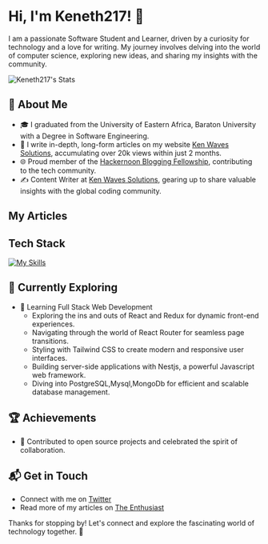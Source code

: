 # Hi, I'm Keneth217! 👋

I am a passionate Software Student and Learner, driven by a curiosity for technology and a love for writing. My journey involves delving into the world of computer science, exploring new ideas, and sharing my insights with the community.

![Keneth217's Stats](https://github-readme-stats.vercel.app/api?username=keneth217&theme=vue-dark&show_icons=true&hide_border=true&count_private=true)

## 🚀 About Me

- 🎓 I graduated from the University of Eastern Africa, Baraton University with a Degree in Software Engineering.
- 📝 I write in-depth, long-form articles on my website [Ken Waves Solutions](https://kenwavesinnovations.vercel.app/blog), accumulating over 20k views within just 2 months.
- 🌐 Proud member of the [Hackernoon Blogging Fellowship](https://hackernoon.com/), contributing to the tech community.
- ✍️ Content Writer at [Ken Waves Solutions](https://kenwavesinnovations.vercel.app/), gearing up to share valuable insights with the global coding community.

## My Articles

## Tech Stack

[![My Skills](https://skillicons.dev/icons?i=js,html,css,angular,spring,java,vuejs)](https://skillicons.dev)

## 🌱 Currently Exploring

- 🚀 Learning Full Stack Web Development
  - Exploring the ins and outs of React and Redux for dynamic front-end experiences.
  - Navigating through the world of React Router for seamless page transitions.
  - Styling with Tailwind CSS to create modern and responsive user interfaces.
  - Building server-side applications with Nestjs, a powerful Javascript web framework.
  - Diving into PostgreSQL,Mysql,MongoDb for efficient and scalable database management.

## 🏆 Achievements

- 🌟 Contributed to open source projects and celebrated the spirit of collaboration.

## 📬 Get in Touch

- Connect with me on [Twitter](https://twitter.com/introvertedbot)
- Read more of my articles on [The Enthusiast](https://theenthusiast.dev)

Thanks for stopping by! Let's connect and explore the fascinating world of technology together. 🚀
